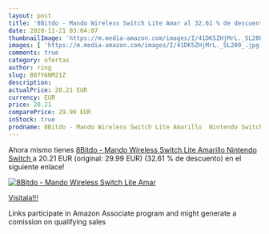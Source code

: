 ```yaml
---
layout: post
title: '8Bitdo - Mando Wireless Switch Lite Amar al 32.61 % de descuento'
date: 2020-11-21 03:04:07
thumbnailImage: 'https://m.media-amazon.com/images/I/41DK5ZHjMrL._SL200_.jpg'
images: [ 'https://m.media-amazon.com/images/I/41DK5ZHjMrL._SL200_.jpg' ]
comments: true
category: ofertas
author: ring
slug: B07Y6NM21Z
description:
actualPrice: 20.21 EUR
currency: EUR
price: 20.21
comparePrice: 29.99 EUR
inStock: true
prodname: 8Bitdo - Mando Wireless Switch Lite Amarillo  Nintendo Switch 
---
```


Ahora mismo tienes [8Bitdo - Mando Wireless Switch Lite Amarillo  Nintendo Switch ](https://www.amazon.es/dp/B07Y6NM21Z/?tag=tolees-21) a 20.21 EUR (original: 29.99 EUR) (32.61 %  de descuento) en el siguiente enlace!

[![8Bitdo - Mando Wireless Switch Lite Amar](https://m.media-amazon.com/images/I/41DK5ZHjMrL._SL200_.jpg)](https://www.amazon.es/dp/B07Y6NM21Z/?tag=tolees-21)

[Visítala!!!](https://www.amazon.es/dp/B07Y6NM21Z/?tag=tolees-21)

Links participate in Amazon Associate program and might generate a comission on qualifying sales
